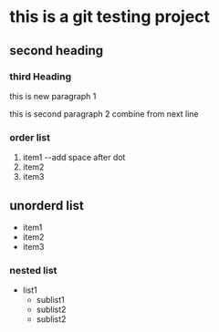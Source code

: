 # this is a git testing project

## second heading

### third Heading

this is new paragraph 1

this is second paragraph 2
combine from next line

### order list
1. item1 --add space after dot
1. item2
1. item3

## unorderd list

- item1
- item2
- item3

### nested list


- list1
  - sublist1
  - sublist2
  - sublist2

